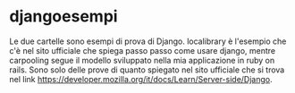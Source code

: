 # djangoesempi
Le due cartelle sono esempi di prova di Django. localibrary è l'esempio che c'è nel sito ufficiale che spiega passo passo come usare django, mentre carpooling segue il modello sviluppato nella mia applicazione in ruby on rails. Sono solo delle prove di quanto spiegato nel sito ufficiale che si trova nel link https://developer.mozilla.org/it/docs/Learn/Server-side/Django.

